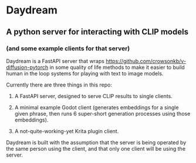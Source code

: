 # Daydream
## A python server for interacting with CLIP models
### (and some example clients for that server)

Daydream is a FastAPI server that wraps https://github.com/crowsonkb/v-diffusion-pytorch in some quality of life methods to make it easier to build human in the loop systems for playing with text to image models.

Currently there are three things in this repo:

1) A FastAPI server, designed to serve CLIP results to single clients.

2) A minimal example Godot client (generates embeddings for a single given phrase, then runs 6 super-short generation processes using those embeddings).

3) A not-quite-working-yet Krita plugin client.

Daydream is built with the assumption that the server is being operated by the same person using the client, and that only one client will be using the server.
